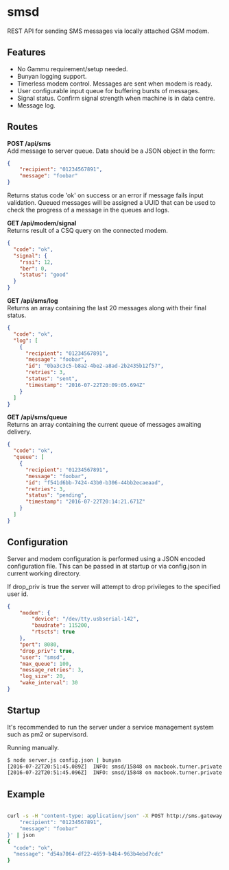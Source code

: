 # smsd
REST API for sending SMS messages via locally attached GSM modem.  

## Features  
 - No Gammu requirement/setup needed.
 - Bunyan logging support.
 - Timerless modem control. Messages are sent when modem is ready.
 - User configurable input queue for buffering bursts of messages.
 - Signal status. Confirm signal strength when machine is in data centre.
 - Message log.

## Routes

**POST /api/sms**  
Add message to server queue. Data should be a JSON object in the form:  
```json
{
    "recipient": "01234567891",
    "message": "foobar"
}
```

Returns status code 'ok' on success or an error if message fails input validation. Queued messages will be assigned a UUID that can be used to check the progress of a message in the queues and logs.

**GET /api/modem/signal**  
Returns result of a CSQ query on the connected modem.
```json
{
  "code": "ok",
  "signal": {
    "rssi": 12,
    "ber": 0,
    "status": "good"
  }
}
```

**GET /api/sms/log**  
Returns an array containing the last 20 messages along with their final status.
```json
{
  "code": "ok",
  "log": [
    {
      "recipient": "01234567891",
      "message": "foobar",
      "id": "0ba3c3c5-b8a2-4be2-a8ad-2b2435b12f57",
      "retries": 3,
      "status": "sent",
      "timestamp": "2016-07-22T20:09:05.694Z"
    }
  ]
}
```

**GET /api/sms/queue**  
Returns an array containing the current queue of messages awaiting delivery.
```json
{
  "code": "ok",
  "queue": [
    {
      "recipient": "01234567891",
      "message": "foobar",
      "id": "f541d6bb-7424-43b0-b306-44bb2ecaeaad",
      "retries": 3,
      "status": "pending",
      "timestamp": "2016-07-22T20:14:21.671Z"
    }
  ]
}
```
## Configuration  
Server and modem configuration is performed using a JSON encoded configuration file. This can be passed in at startup or via config.json in current working directory.

If drop_priv is true the server will attempt to drop privileges to the specified user id.

```json
{
    "modem": {
        "device": "/dev/tty.usbserial-142",
        "baudrate": 115200,
        "rtscts": true
    },
    "port": 8080,
    "drop_priv": true,
    "user": "smsd",
    "max_queue": 100,
    "message_retries": 3,
    "log_size": 20,
    "wake_interval": 30
}
```
## Startup  
It's recommended to run the server under a service management system such as pm2 or supervisord.

Running manually.
```sh
$ node server.js config.json | bunyan
[2016-07-22T20:51:45.089Z]  INFO: smsd/15848 on macbook.turner.private: modem ready
[2016-07-22T20:51:45.096Z]  INFO: smsd/15848 on macbook.turner.private: server listening on 8080
```

## Example
```sh

curl -s -H "content-type: application/json" -X POST http://sms.gateway.local/api/sms -d '{
    "recipient": "01234567891",
    "message": "foobar"
}' | json
{
  "code": "ok",
  "message": "d54a7064-df22-4659-b4b4-963b4ebd7cdc"
}
```
